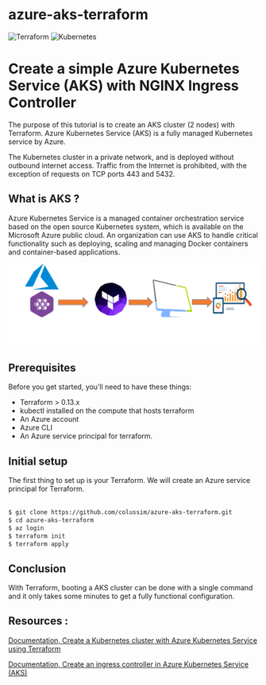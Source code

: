# azure-aks-terraform
![Terraform](https://img.shields.io/badge/terraform-%235835CC.svg?style=for-the-badge&logo=terraform&logoColor=white) ![Kubernetes](https://img.shields.io/badge/kubernetes-%23326ce5.svg?style=for-the-badge&logo=kubernetes&logoColor=white)

# Create a simple Azure Kubernetes Service (AKS) with NGINX Ingress Controller

The purpose of this tutorial is to create an AKS cluster (2 nodes) with Terraform. Azure Kubernetes Service (AKS) is a fully managed Kubernetes service by Azure.

The Kubernetes cluster in a private network, and is deployed without outbound internet access. 
Traffic from the Internet is prohibited, with the exception of requests on TCP ports 443 and 5432.

## What is AKS ?
Azure Kubernetes Service is a managed container orchestration service based on the open source Kubernetes system, which is available on the Microsoft Azure public cloud. 
An organization can use AKS to handle critical functionality such as deploying, scaling and managing Docker containers and container-based applications.

![Azure AKS, Azure EKS infra](/images/aks.png)

## Prerequisites

Before you get started, you’ll need to have these things:
* Terraform > 0.13.x
* kubectl installed on the compute that hosts terraform
* An Azure account 
* Azure CLI 
* An Azure service principal for terraform.

## Initial setup

The first thing to set up is your Terraform. We will create an Azure service principal for Terraform.

```

$ git clone https://github.com/colussim/azure-aks-terraform.git
$ cd azure-aks-terraform
$ az login
$ terraform init
$ terraform apply

```

## Conclusion

With Terraform, booting a AKS cluster can be done with a single command and it only takes some minutes to get a fully functional configuration.

## Resources :

[Documentation, Create a Kubernetes cluster with Azure Kubernetes Service using Terraform](https://docs.microsoft.com/en-us/azure/developer/terraform/create-k8s-cluster-with-tf-and-aks#set-up-azure-storage-to-store-terraform-state "Microsoft AKS Documentation")

[Documentation, Create an ingress controller in Azure Kubernetes Service (AKS)](https://docs.microsoft.com/en-us/azure/aks/ingress-basic?tabs=azure-cli "Create an ingress controller in Azure Kubernetes Service (AKS)")


